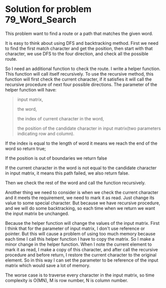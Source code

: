 # Solution for problem 79_Word_Search

This problem want to find a route or a path that matches the given word.

It is easy to think about using DFS and backtracking method. First we need to find the first match character and get the position, then start with that character, we use DFS to the four direction, and check all the possible route.

So I need an additional function to check the route. I write a helper function. This function will call itself recursively. To use the recursive method, this function will first check the current character, if it satisfies it will call the recursive procedure of next four possible directions. The parameter of the helper function will have: 

> input matrix, 
>
> the word, 
>
> the index of current character in the word, 
>
> the position of the candidate character in input matrix(two parameters indicating row and column).

If the index is equal to the length of word it means we reach the end of the word so return true;

If the position is out of boundaries we return false

If the current character in the word is not equal to the candidate character in input matrix, it means this path failed, we also return false.

Then we check the rest of the word and call the function recursively.

Another thing we need to consider is when we check the current character and it meets the requirement, we need to mark it as read. Just change its value to some special character. But because we have recursive procedure, and we will do some backtracking, so each time when we return we want the input matrix be unchanged.

Because the helper function will change the values of the input matrix. First I think that for the parameter of input matrix, I don't use reference or pointer. But this will cause a problem of using too much memory because each time I call this helper function I have to copy the matrix. So I make a minor change in the helper function. When I note the current element to mark it as read, I make a copy of this character, and after call the recursive procedure and before return, I restore the current character to the original element. So in this way I can set the parameter to be reference of the input matrix which would save a lot of memory.



The worse case is to traverse every character in the input matrix, so time complexity is O(MN), M is row number, N is column number.